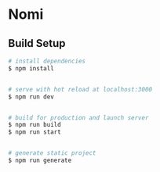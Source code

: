 # Nomi


## Build Setup


```bash
# install dependencies
$ npm install


# serve with hot reload at localhost:3000
$ npm run dev


# build for production and launch server
$ npm run build
$ npm run start


# generate static project
$ npm run generate
```



